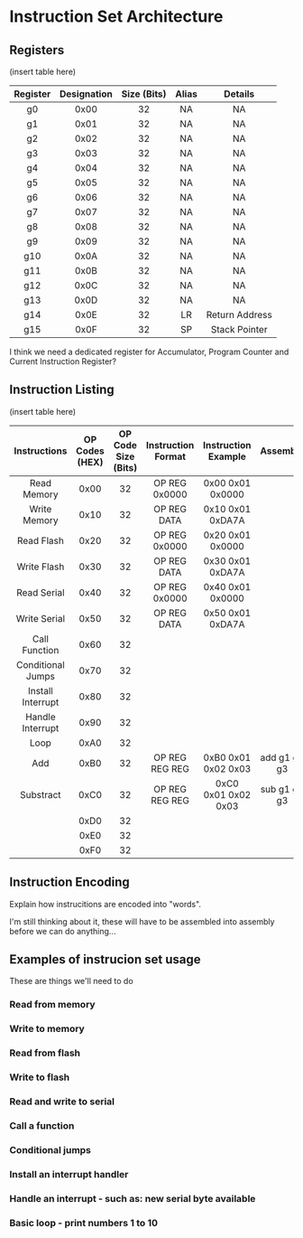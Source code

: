 # Instruction Set Architecture 

## Registers
(insert table here)

| Register | Designation | Size (Bits) | Alias |     Details    |
|:--------:|:-----------:|:-----------:|:-----:|:--------------:|
|    g0    |     0x00    |      32     |   NA  |       NA       |
|    g1    |     0x01    |      32     |   NA  |       NA       |
|    g2    |     0x02    |      32     |   NA  |       NA       |
|    g3    |     0x03    |      32     |   NA  |       NA       |
|    g4    |     0x04    |      32     |   NA  |       NA       |
|    g5    |     0x05    |      32     |   NA  |       NA       |
|    g6    |     0x06    |      32     |   NA  |       NA       |
|    g7    |     0x07    |      32     |   NA  |       NA       |
|    g8    |     0x08    |      32     |   NA  |       NA       |
|    g9    |     0x09    |      32     |   NA  |       NA       |
|    g10   |     0x0A    |      32     |   NA  |       NA       |
|    g11   |     0x0B    |      32     |   NA  |       NA       |
|    g12   |     0x0C    |      32     |   NA  |       NA       |
|    g13   |     0x0D    |      32     |   NA  |       NA       |
|    g14   |     0x0E    |      32     |   LR  | Return Address |
|    g15   |     0x0F    |      32     |   SP  |  Stack Pointer |

I think we need a dedicated register for Accumulator, Program Counter and Current Instruction Register?

## Instruction Listing
(insert table here)

|    Instructions   | OP Codes (HEX) |  OP Code Size (Bits) | Instruction Format | Instruction Example |   Assembly   |  Definition  |
|:-----------------:|:--------------:|:--------------------:|:------------------:|:-------------------:|:------------:|:------------:|
|    Read Memory    |      0x00      |          32          |    OP REG 0x0000   |   0x00 0x01 0x0000  |              |              |
|    Write Memory   |      0x10      |          32          |     OP REG DATA    |   0x10 0x01 0xDA7A  |              |              |
|     Read Flash    |      0x20      |          32          |    OP REG 0x0000   |   0x20 0x01 0x0000  |              |              |
|    Write Flash    |      0x30      |          32          |     OP REG DATA    |   0x30 0x01 0xDA7A  |              |              |
|    Read Serial    |      0x40      |          32          |    OP REG 0x0000   |   0x40 0x01 0x0000  |              |              |
|    Write Serial   |      0x50      |          32          |     OP REG DATA    |   0x50 0x01 0xDA7A  |              |              |
|   Call Function   |      0x60      |          32          |                    |                     |              |              |
| Conditional Jumps |      0x70      |          32          |                    |                     |              |              |
| Install Interrupt |      0x80      |          32          |                    |                     |              |              |
|  Handle Interrupt |      0x90      |          32          |                    |                     |              |              |
|        Loop       |      0xA0      |          32          |                    |                     |              |              |
|        Add        |      0xB0      |          32          |   OP REG REG REG   | 0xB0 0x01 0x02 0x03 | add g1 g2 g3 | g1 = g2 + g3 |
|     Substract     |      0xC0      |          32          |   OP REG REG REG   | 0xC0 0x01 0x02 0x03 | sub g1 g2 g3 | g1 = g2 - g3 |
|                   |      0xD0      |          32          |                    |                     |              |              |
|                   |      0xE0      |          32          |                    |                     |              |              |
|                   |      0xF0      |          32          |                    |                     |              |              |

## Instruction Encoding
Explain how instrucitions are encoded into "words".

I'm still thinking about it, these will have to be assembled into assembly before we can do anything...

## Examples of instrucion set usage
These are things we'll need to do

### Read from memory

### Write to memory

### Read from flash

### Write to flash

### Read and write to serial

### Call a function

### Conditional jumps

### Install an interrupt handler

### Handle an interrupt - such as: new serial byte available

### Basic loop - print numbers 1 to 10

